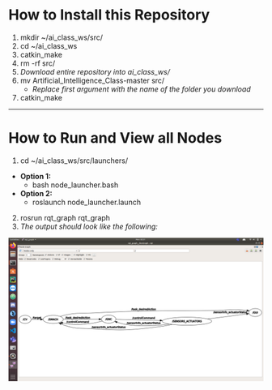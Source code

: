# How to Install this Repository

1. mkdir ~/ai_class_ws/src/  
2. cd ~/ai_class_ws  
3. catkin_make  
4. rm -rf src/  
5. *Download entire repository into ai_class_ws/*  
6. mv Artificial_Intelligence_Class-master src/  
	* *Replace first argument with the name of the folder you download*
7. catkin_make  
   
---
# How to Run and View all Nodes

1. cd ~/ai_class_ws/src/launchers/   
* **Option 1:**   
	* bash node_launcher.bash   
* **Option 2:**   
	* roslaunch node_launcher.launch   
2. rosrun rqt_graph rqt_graph   
3. *The output should look like the following:*   
    
![RQT_Graph](rqt_graph.png)
